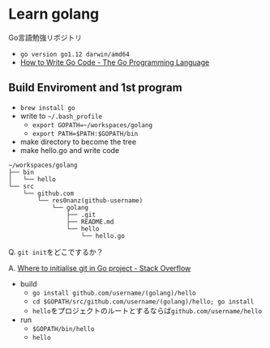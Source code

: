 # Learn golang

Go言語勉強リポジトリ

* `go version go1.12 darwin/amd64`
* [How to Write Go Code - The Go Programming Language](https://golang.org/doc/code.html)

## Build Enviroment and 1st program

* `brew install go`
* write to `~/.bash_profile`
  * `export GOPATH=~/workspaces/golang`
  * `export PATH=$PATH:$GOPATH/bin`
* make directory to become the tree
* make hello.go and write code

```tree
~/workspaces/golang
├── bin
│   └── hello
└── src
    └── github.com
        └── res0nanz(github-username)
            └── golang
                ├── .git
                ├── README.md
                └── hello
                    └── hello.go
```

Q. `git init`をどこでするか？

A. [Where to initialise git in Go project - Stack Overflow](https://stackoverflow.com/questions/29660362/where-to-initialise-git-in-go-project)

* build
  * `go install github.com/username/(golang)/hello`
  * `cd $GOPATH/src/github.com/username/(golang)/hello; go install`
  * `hello`をプロジェクトのルートとするならば`github.com/username/hello`
* run
  * `$GOPATH/bin/hello`
  * `hello`

